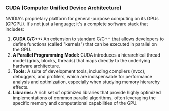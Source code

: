 ### CUDA (Computer Unified Device Architecture)
NVIDIA's proprietary platform for general-purpose computing on its GPUs (GPGPU). It's not just a language; it's a complete software stack that includes:
1. **CUDA C/C++:** An extension to standard C/C++ that allows developers to define functions (called "kernels") that can be executed in parallel on the GPU.
2. **A Parallel Programming Model:** CUDA introduces a hierarchical thread model (grids, blocks, threads) that maps directly to the underlying hardware architecture.
3. **Tools:** A suite of development tools, including compilers (nvcc), debuggers, and profilers, which are indispensable for performance analysis and optimization, especially when studying memory hierarchy effects.
4. **Libraries:** A rich set of optimized libraries that provide highly optimized implementations of common parallel algorithms, often leveraging the specific memory and computational capabilities of the GPU.
